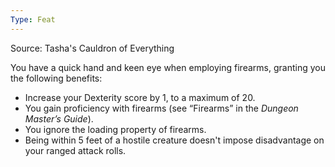 ```yaml
---
Type: Feat
---
```

Source: Tasha's Cauldron of Everything

You have a quick hand and keen eye when employing firearms, granting you the following benefits:

- Increase your Dexterity score by 1, to a maximum of 20.
- You gain proficiency with firearms (see “Firearms” in the _Dungeon Master’s Guide_).
- You ignore the loading property of firearms.
- Being within 5 feet of a hostile creature doesn't impose disadvantage on your ranged attack rolls.